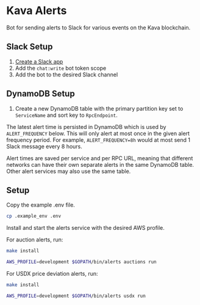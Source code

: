 # Kava Alerts

Bot for sending alerts to Slack for various events on the Kava blockchain.

## Slack Setup

1. [Create a Slack app](https://api.slack.com/apps/new)
2. Add the `chat:write` bot token scope
3. Add the bot to the desired Slack channel

## DynamoDB Setup

1. Create a new DynamoDB table with the primary partition key set to
   `ServiceName` and sort key to `RpcEndpoint`.

The latest alert time is persisted in DynamoDB which is used by
`ALERT_FREQUENCY` below. This will only alert at most once in the given alert
frequency period. For example, `ALERT_FREQUENCY=8h` would at most send 1 Slack
message every 8 hours.

Alert times are saved per service and per RPC URL, meaning that different
networks can have their own separate alerts in the same DynamoDB table. Other
alert services may also use the same table.

## Setup

Copy the example .env file.

```bash
cp .example_env .env
```

Install and start the alerts service with the desired AWS profile.

For auction alerts, run:

```bash
make install

AWS_PROFILE=development $GOPATH/bin/alerts auctions run
```

For USDX price deviation alerts, run:

```bash
make install

AWS_PROFILE=development $GOPATH/bin/alerts usdx run
```
